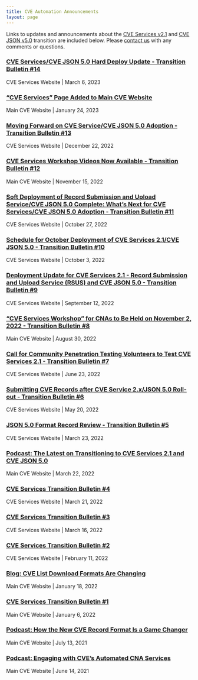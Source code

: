 ```yaml
---
title: CVE Automation Announcements
layout: page
---
```


Links to updates and announcements about the [CVE Services v2.1](https://github.com/CVEProject/cve-services) and [CVE JSON v5.0](https://github.com/CVEProject/cve-schema/blob/master/schema/v5.0/CVE_JSON_5.0_schema.json) transition are included below. Please [contact us](https://cveform.mitre.org/) with any comments or questions.

### [CVE Services/CVE JSON 5.0 Hard Deploy Update - Transition Bulletin #14](https://cveproject.github.io/automation-transition#bulletin-number-14) 
CVE Services Website | March 6, 2023

### [“CVE Services” Page Added to Main CVE Website](https://www.cve.org/Media/News/item/news/2023/01/24/CVE-Services-Page-Added-to) 
Main CVE Website | January 24, 2023

### [Moving Forward on CVE Service/CVE JSON 5.0 Adoption - Transition Bulletin #13](https://cveproject.github.io/automation-transition#bulletin-number-13) 
CVE Services Website | December 22, 2022

### [CVE Services Workshop Videos Now Available - Transition Bulletin #12](https://cveproject.github.io/automation-transition#bulletin-number-12) 
Main CVE Website | November 15, 2022

### [Soft Deployment of Record Submission and Upload Service/CVE JSON 5.0 Complete: What’s Next for CVE Services/CVE JSON 5.0 Adoption - Transition Bulletin #11](https://cveproject.github.io/automation-transition#bulletin-number-11) 
CVE Services Website | October 27, 2022

### [Schedule for October Deployment of CVE Services 2.1/CVE JSON 5.0 - Transition Bulletin #10](https://cveproject.github.io/automation-transition#bulletin-number-10) 
CVE Services Website | October 3, 2022

### [Deployment Update for CVE Services 2.1 - Record Submission and Upload Service (RSUS) and CVE JSON 5.0 - Transition Bulletin #9](https://cveproject.github.io/automation-transition#bulletin-number-9) 
CVE Services Website | September 12, 2022

### [“CVE Services Workshop” for CNAs to Be Held on November 2, 2022 - Transition Bulletin #8](https://www.cve.org/Media/News/item/news/2022/08/30/CVE-Services-Workshop-for-CNAs) 
Main CVE Website | August 30, 2022

### [Call for Community Penetration Testing Volunteers to Test CVE Services 2.1 - Transition Bulletin #7](https://cveproject.github.io/automation-transition#bulletin-number-7) 
CVE Services Website | June 23, 2022

### [Submitting CVE Records after CVE Service 2.x/JSON 5.0 Roll-out - Transition Bulletin #6](https://cveproject.github.io/automation-transition#bulletin-number-6) 
CVE Services Website | May 20, 2022

### [JSON 5.0 Format Record Review - Transition Bulletin #5](https://cveproject.github.io/automation-transition#bulletin-number-5) 
CVE Services Website | March 23, 2022

### [Podcast: The Latest on Transitioning to CVE Services 2.1 and CVE JSON 5.0](https://www.cve.org/Media/News/item/podcast/2022/03/22/The-Latest-on-Transitioning-to)
Main CVE Website | March 22, 2022

### [CVE Services Transition Bulletin #4](https://cveproject.github.io/automation-transition#bulletin-number-4) 
CVE Services Website | March 21, 2022

### [CVE Services Transition Bulletin #3](https://cveproject.github.io/automation-transition#bulletin-number-3) 
CVE Services Website | March 16, 2022

### [CVE Services Transition Bulletin #2](https://cveproject.github.io/automation-transition#bulletin-number-2) 
CVE Services Website | February 11, 2022

### [Blog: CVE List Download Formats Are Changing](https://www.cve.org/Media/News/item/blog/2022/01/18/CVE-List-Download-Formats-Are)
Main CVE Website | January 18, 2022

### [CVE Services Transition Bulletin #1](https://www.cve.org/Media/News/item/news/2022/01/11/Changes-Coming-to-CVE-Record)
Main CVE Website | January 6, 2022 

### [Podcast: How the New CVE Record Format Is a Game Changer](https://www.cve.org/Media/News/item/podcast/2021/07/13/How-the-New-CVE-Record)
Main CVE Website | July 13, 2021

### [Podcast: Engaging with CVE’s Automated CNA Services](https://www.cve.org/Media/News/item/podcast/2021/06/14/Engaging-with-CVEs-Automated-CNA)
Main CVE Website | June 14, 2021
